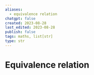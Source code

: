 ```yaml
---
aliases:
  - equivalence relation
chatgpt: false
created: 2023-08-28
last_edited: 2023-08-28
publish: false
tags: maths, list[str]
type: str
---
```

# Equivalence relation
